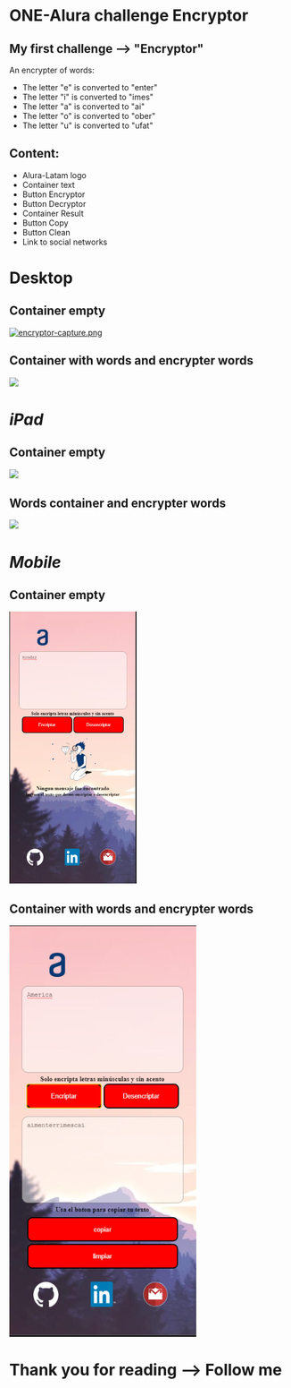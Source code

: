 # ONE-Alura challenge Encryptor

## My first challenge --> "Encryptor"

An encrypter of words:

- The letter "e" is converted to "enter"
- The letter "i" is converted to "imes"
- The letter "a" is converted to "ai"
- The letter "o" is converted to "ober"
- The letter "u" is converted to "ufat"

## Content:

- Alura-Latam logo
- Container text
- Button Encryptor
- Button Decryptor
- Container Result
- Button Copy
- Button Clean
- Link to social networks

# **Desktop**

## Container empty

[![encryptor-capture.png](https://i.postimg.cc/T32ssf4N/encryptor-capture.png)](https://postimg.cc/GHNz8wrv)

## Container with words and encrypter words

![]("/Imagenes/encrypter-capture2.png")

# **_iPad_**

## Container empty

![]("/Imagenes/capture-ipad.png")

## Words container and encrypter words

![]("/Imagenes/capture-ipad2.png")

# **_Mobile_**

## Container empty

![](./Imagenes/capture-mobile.png)

## Container with words and encrypter words

![](./Imagenes/capture-mobile2.png)

# Thank you for reading --> Follow me
